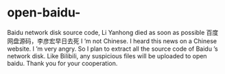 # open-baidu-
Baidu network disk source code, Li Yanhong died as soon as possible 百度网盘源码，李彦宏早日去死
I ’m not Chinese. I heard this news on a Chinese website. I ’m very angry. So I plan to extract all the source code of Baidu ’s network disk. Like Bilibili, any suspicious files will be uploaded to open baidu. Thank you for your cooperation.
